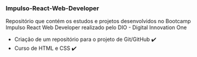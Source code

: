 ### Impulso-React-Web-Developer

Repositório que contém os estudos e projetos desenvolvidos no Bootcamp Impulso React Web Developer realizado pelo DIO - Digital Innovation One

- Criação de um repositório para o projeto de Git/GitHub :heavy_check_mark:
- Curso de HTML e CSS :heavy_check_mark:

